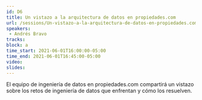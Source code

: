 ```yaml
---
id: D6
title: Un vistazo a la arquitectura de datos en propiedades.com
url: /sessions/Un-vistazo-a-la-arquitectura-de-datos-en-propiedades.com
speakers:
 - Andrés Bravo
tracks:
block: a
time_start: 2021-06-01T16:00:00-05:00
time_end: 2021-06-01T16:45:00-05:00
video:
slides:
---
```


El equipo de ingeniería de datos en propiedades.com compartirá un vistazo sobre los retos de ingeniería de datos que enfrentan y cómo los resuelven.

